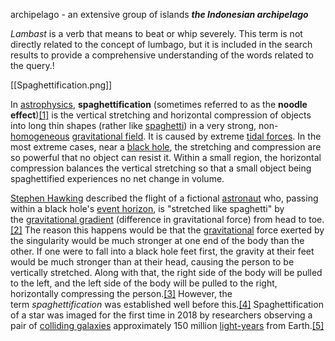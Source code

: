 archipelago - an extensive group of islands 
***the Indonesian archipelago***

*Lambast* is a verb that means to beat or whip severely. This term is not directly related to the concept of lumbago, but it is included in the search results to provide a comprehensive understanding of the words related to the query.!



[[Spaghettification.png]]

In [astrophysics](https://en.wikipedia.org/wiki/Astrophysics "Astrophysics"), **spaghettification** (sometimes referred to as the **noodle effect**)[[1]](https://en.wikipedia.org/wiki/Spaghettification#cite_note-1) is the vertical stretching and horizontal compression of objects into long thin shapes (rather like [spaghetti](https://en.wikipedia.org/wiki/Spaghetti "Spaghetti")) in a very strong, non-[homogeneous](https://en.wikipedia.org/wiki/Homogeneous "Homogeneous") [gravitational field](https://en.wikipedia.org/wiki/Gravitational_field "Gravitational field"). It is caused by extreme [tidal forces](https://en.wikipedia.org/wiki/Tidal_force "Tidal force"). In the most extreme cases, near a [black hole](https://en.wikipedia.org/wiki/Black_hole "Black hole"), the stretching and compression are so powerful that no object can resist it. Within a small region, the horizontal compression balances the vertical stretching so that a small object being spaghettified experiences no net change in volume.

[Stephen Hawking](https://en.wikipedia.org/wiki/Stephen_Hawking "Stephen Hawking") described the flight of a fictional [astronaut](https://en.wikipedia.org/wiki/Astronaut "Astronaut") who, passing within a black hole's [event horizon](https://en.wikipedia.org/wiki/Event_horizon "Event horizon"), is "stretched like spaghetti" by the [gravitational gradient](https://en.wikipedia.org/wiki/Gravitational_gradient "Gravitational gradient") (difference in gravitational force) from head to toe.[[2]](https://en.wikipedia.org/wiki/Spaghettification#cite_note-2) The reason this happens would be that the [gravitational](https://en.wikipedia.org/wiki/Gravity "Gravity") force exerted by the singularity would be much stronger at one end of the body than the other. If one were to fall into a black hole feet first, the gravity at their feet would be much stronger than at their head, causing the person to be vertically stretched. Along with that, the right side of the body will be pulled to the left, and the left side of the body will be pulled to the right, horizontally compressing the person.[[3]](https://en.wikipedia.org/wiki/Spaghettification#cite_note-3) However, the term _spaghettification_ was established well before this.[[4]](https://en.wikipedia.org/wiki/Spaghettification#cite_note-4) Spaghettification of a star was imaged for the first time in 2018 by researchers observing a pair of [colliding galaxies](https://en.wikipedia.org/wiki/Interacting_galaxy "Interacting galaxy") approximately 150 million [light-years](https://en.wikipedia.org/wiki/Light-years "Light-years") from Earth.[[5]](https://en.wikipedia.org/wiki/Spaghettification#cite_note-5)